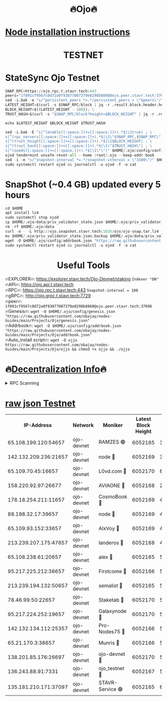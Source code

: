 <h1 align="center"> 🔥Ojo🔥</h1>

[Node installation instructions](https://github.com/obajay/nodes-Guides/tree/main/Projects/Ojo)
=

<h1 align="center"> TESTNET</h1>

# StateSync Ojo Testnet
```python
SNAP_RPC=https://ojo.rpc.t.stavr.tech:443
peers="1f091cf9567c0d72a0f93877007379e0298b8860@ojo.peer.stavr.tech:37096"
sed -i.bak -e "s/^persistent_peers *=.*/persistent_peers = \"$peers\"/" $HOME/.ojo/config/config.toml
LATEST_HEIGHT=$(curl -s $SNAP_RPC/block | jq -r .result.block.header.height); \
BLOCK_HEIGHT=$((LATEST_HEIGHT - 100)); \
TRUST_HASH=$(curl -s "$SNAP_RPC/block?height=$BLOCK_HEIGHT" | jq -r .result.block_id.hash)

echo $LATEST_HEIGHT $BLOCK_HEIGHT $TRUST_HASH

sed -i.bak -E "s|^(enable[[:space:]]+=[[:space:]]+).*$|\1true| ; \
s|^(rpc_servers[[:space:]]+=[[:space:]]+).*$|\1\"$SNAP_RPC,$SNAP_RPC\"| ; \
s|^(trust_height[[:space:]]+=[[:space:]]+).*$|\1$BLOCK_HEIGHT| ; \
s|^(trust_hash[[:space:]]+=[[:space:]]+).*$|\1\"$TRUST_HASH\"| ; \
s|^(seeds[[:space:]]+=[[:space:]]+).*$|\1\"\"|" $HOME/.ojo/config/config.toml
ojod tendermint unsafe-reset-all --home /root/.ojo --keep-addr-book
sed -i -e "s/^snapshot-interval *=.*/snapshot-interval = \"1500\"/" $HOME/.ojo/config/app.toml
sudo systemctl restart ojod && journalctl -u ojod -f -o cat
```
# SnapShot (~0.4 GB) updated every 5 hours
```python
cd $HOME
apt install lz4
sudo systemctl stop ojod
cp $HOME/.ojo/data/priv_validator_state.json $HOME/.ojo/priv_validator_state.json.backup
rm -rf $HOME/.ojo/data
curl -o - -L http://ojo.snapshot.stavr.tech:1026/ojo/ojo-snap.tar.lz4 | lz4 -c -d - | tar -x -C $HOME/.ojo --strip-components 2
mv $HOME/.ojo/priv_validator_state.json.backup $HOME/.ojo/data/priv_validator_state.json
wget -O $HOME/.ojo/config/addrbook.json "https://raw.githubusercontent.com/obajay/nodes-Guides/main/Projects/Ojo/addrbook.json"
sudo systemctl restart ojod && journalctl -u ojod -f -o cat
```
 <h1 align="center"> Useful Tools</h1>

🔥EXPLORER🔥:        https://explorer.stavr.tech/Ojo-Devnet/staking        `Indexer "ON"` \
🔥API🔥:                     https://ojo.api.t.stavr.tech \
🔥RPC🔥:                    https://ojo.rpc.t.stavr.tech:443              `Snapshot-interval = 100` \
🔥gRPC🔥:                  http://ojo.grpc.t.stavr.tech:7729 \
🔥peer🔥:                   `1f091cf9567c0d72a0f93877007379e0298b8860@ojo.peer.stavr.tech:37096` \
🔥Genesis🔥:    ```wget -O $HOME/.ojo/config/genesis.json "https://raw.githubusercontent.com/obajay/nodes-Guides/main/Projects/Ojo/genesis.json"``` \
🔥Addrbook🔥:    ```wget -O $HOME/.ojo/config/addrbook.json "https://raw.githubusercontent.com/obajay/nodes-Guides/main/Projects/Ojo/addrbook.json"``` \
🔥Auto_install script🔥: ```wget -O ojjo https://raw.githubusercontent.com/obajay/nodes-Guides/main/Projects/Ojo/ojjo && chmod +x ojjo && ./ojjo```

🔥[Decentralization Info](https://github.com/obajay/StateSync-snapshots/tree/main/Projects/Ojo/Decentralization)🔥
=


<details>
<summary>RPC Scanning</summary>

<h2 align="center"> We scan nodes in real time every 4 hours. And we provide the final result of RPC endpoints.
We cannot influence the operation of these nodes in any way. </h2>


```python
If Voting Power is higher than 0 --> then the Node is a validator of the network and may be subject to attack and be a potential threat to the chain.
```
```python
We marked such validators with a red symbol
```

</details>

[raw json Testnet](https://rpc-check.ojot.stavr.tech/ojot/rpc-ojot-result.json)
=


<table><tr><th>IP-Address</th><th>Network</th><th>Moniker</th><th>Latest Block Height</th><th>Earliest Block Height</th><th>Catching Up</th><th>Tx Index</th><th>Voting Power</th><th>Scan Time</th></tr><tr><td>65.108.199.120:54657</td><td>ojo-devnet</td><td>RAMZES 🟢</td><td>6052165</td><td>306156</td><td>False</td><td>on</td><td>0</td><td>2024-03-25T21:54:20.496164061UTC</td></tr><tr><td>142.132.209.236:21657</td><td>ojo-devnet</td><td>node 🔴</td><td>6052169</td><td>350001</td><td>False</td><td>on</td><td>1999</td><td>2024-03-25T21:54:39.496896169UTC</td></tr><tr><td>65.109.70.45:16657</td><td>ojo-devnet</td><td>L0vd.com 🔴</td><td>6052170</td><td>695918</td><td>False</td><td>off</td><td>998</td><td>2024-03-25T21:54:44.932847355UTC</td></tr><tr><td>158.220.92.97:26677</td><td>ojo-devnet</td><td>AVIAONE 🔴</td><td>6052168</td><td>2754001</td><td>False</td><td>on</td><td>19926</td><td>2024-03-25T21:54:36.722096097UTC</td></tr><tr><td>178.18.254.211:11657</td><td>ojo-devnet</td><td>CosmoBook 🔴</td><td>6052169</td><td>4392001</td><td>False</td><td>off</td><td>1047</td><td>2024-03-25T21:54:39.756048200UTC</td></tr><tr><td>88.198.32.17:39657</td><td>ojo-devnet</td><td>node 🔴</td><td>6052169</td><td>4710001</td><td>False</td><td>on</td><td>111348</td><td>2024-03-25T21:54:42.022834027UTC</td></tr><tr><td>65.109.93.152:33657</td><td>ojo-devnet</td><td>AlxVoy 🔴</td><td>6052169</td><td>4943001</td><td>False</td><td>on</td><td>6350855</td><td>2024-03-25T21:54:39.283334202UTC</td></tr><tr><td>213.239.207.175:47657</td><td>ojo-devnet</td><td>landeros 🔴</td><td>6052168</td><td>4967924</td><td>False</td><td>off</td><td>11083</td><td>2024-03-25T21:54:36.934298220UTC</td></tr><tr><td>65.108.238.61:20657</td><td>ojo-devnet</td><td>alex 🔴</td><td>6052165</td><td>5131001</td><td>False</td><td>on</td><td>11359</td><td>2024-03-25T21:54:20.188390137UTC</td></tr><tr><td>95.217.225.212:36657</td><td>ojo-devnet</td><td>Firstcome 🔴</td><td>6052166</td><td>5251946</td><td>False</td><td>on</td><td>13566</td><td>2024-03-25T21:54:25.933283658UTC</td></tr><tr><td>213.239.194.132:50657</td><td>ojo-devnet</td><td>semalist 🔴</td><td>6052165</td><td>5540522</td><td>False</td><td>on</td><td>27337</td><td>2024-03-25T21:54:20.693115220UTC</td></tr><tr><td>78.46.99.50:22657</td><td>ojo-devnet</td><td>Staketab 🔴</td><td>6052170</td><td>5668501</td><td>False</td><td>on</td><td>1276</td><td>2024-03-25T21:54:45.137963051UTC</td></tr><tr><td>95.217.224.252:19657</td><td>ojo-devnet</td><td>Galaxynode 🔴</td><td>6052170</td><td>5844001</td><td>False</td><td>on</td><td>11888</td><td>2024-03-25T21:54:44.381062663UTC</td></tr><tr><td>142.132.134.112:25357</td><td>ojo-devnet</td><td>Pro-Nodes75 🔴</td><td>6052166</td><td>5952166</td><td>False</td><td>on</td><td>24651</td><td>2024-03-25T21:54:23.276442400UTC</td></tr><tr><td>65.21.170.3:38657</td><td>ojo-devnet</td><td>Munris 🔴</td><td>6052166</td><td>5952166</td><td>False</td><td>off</td><td>20123</td><td>2024-03-25T21:54:25.608777022UTC</td></tr><tr><td>138.201.85.176:26697</td><td>ojo-devnet</td><td>ojo-devnet 🔴</td><td>6052170</td><td>5952170</td><td>False</td><td>on</td><td>1000024000</td><td>2024-03-25T21:54:44.628327580UTC</td></tr><tr><td>136.243.88.91:7331</td><td>ojo-devnet</td><td>ojo_testnet 🔴</td><td>6052167</td><td>5982345</td><td>False</td><td>off</td><td>1000</td><td>2024-03-25T21:54:28.228359526UTC</td></tr><tr><td>135.181.210.171:37097</td><td>ojo-devnet</td><td>STAVR-Service 🟢</td><td>6052165</td><td>6051601</td><td>False</td><td>on</td><td>0</td><td>2024-03-25T21:54:20.994465530UTC</td></tr></table>
